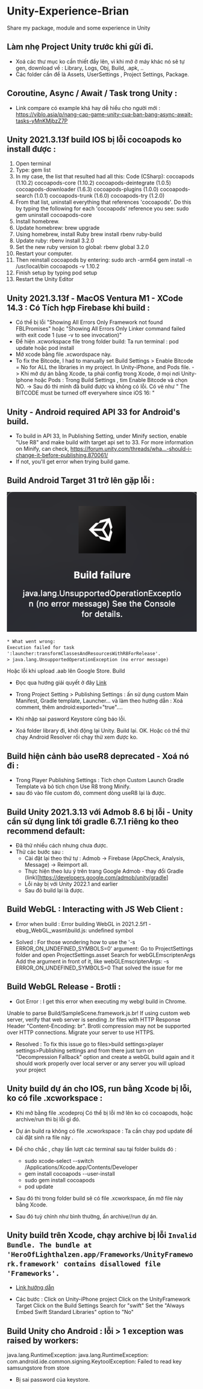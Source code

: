 # Unity-Experience-Brian
Share my package, module and some experience in Unity

## Làm nhẹ Project Unity trước khi gửi đi. 
- Xoá các thư mục ko cần thiết đẩy lên, vì khi mở ở máy khác nó sẽ tự gen, download về : Library, Logs, Obj, Build, .apk, ..
- Các folder cần để là Assets, UserSettings , Project Settings, Package.

## Coroutine, Async / Await / Task trong Unity : 
- Link compare có example khá hay dễ hiểu cho người mới : https://viblo.asia/p/nang-cap-game-unity-cua-ban-bang-async-await-tasks-yMnKMjbzZ7P

## Unity 2021.3.13f build IOS bị lỗi cocoapods ko install được : 
1. Open terminal
2. Type: gem list
3. In my case, the list that resulted had all this:
Code (CSharp):
cocoapods (1.10.2)
cocoapods-core (1.10.2)
cocoapods-deintegrate (1.0.5)
cocoapods-downloader (1.6.3)
cocoapods-plugins (1.0.0)
cocoapods-search (1.0.1)
cocoapods-trunk (1.6.0)
cocoapods-try (1.2.0)
4. From that list, uninstall everything that references 'cocoapods'. Do this by typing the following for each 'cocoapods' reference you see: sudo gem uninstall cocoapods-core
5. Install homebrew.
6. Update homebrew: brew upgrade
7. Using homebrew, install Ruby brew install rbenv ruby-build
8. Update ruby: rbenv install 3.2.0
9. Set the new ruby version to global: rbenv global 3.2.0
10. Restart your computer.
11. Then reinstall cocoapods by entering: sudo arch -arm64 gem install -n /usr/local/bin cocoapods -v 1.10.2
12. Finish setup by typing pod setup
13. Restart the Unity Editor

## Unity 2021.3.13f - MacOS Ventura M1 - XCode 14.3 : Có Tích hợp Firebase khi build : 
- Có thể bị lỗi "Showing All Errors Only
Framework not found FBLPromises" hoặc "Showing All Errors Only
Linker command failed with exit code 1 (use -v to see invocation)"
- Để hiện .xcworkspace file trong folder build: Ta run terminal : pod update  hoặc pod install 
- Mở xcode bằng file .xcwordspace này. 
- To fix the Bitcode, I had to manually set Build Settings > Enable Bitcode = No for ALL the libraries in my project. In Unity-iPhone, and Pods file.
-> Khi mở dự án bằng Xcode, ta phải config trong Xcode, ở mọi nơi Unity-Iphone hoặc Pods : Trong Build Settings , tìm Enable Bitcode và chọn NO. 
-> Sau đó thì mình đã build được và không có lỗi. 
Có vẻ như " The BITCODE must be turned off everywhere since iOS 16: " 

## Unity - Android required API 33 for Android's build. 
- To build in API 33, In Publishing Setting, under Minify section, enable "Use R8" and make build with target api set to 33. For more information on Minify, can check, https://forum.unity.com/threads/wha...-should-i-change-it-before-publishing.870061/
- If not, you'll get error when trying build game. 

## Build Android Target 31 trở lên gặp lỗi : 
![Alt text](image-error-build-publish-1.png)
```
* What went wrong:
Execution failed for task ':launcher:transformClassesAndResourcesWithR8ForRelease'.
> java.lang.UnsupportedOperationException (no error message)
```
Hoặc lỗi khi upload .aab lên Google Store. Build
- Đọc qua hướng giải quyết ở đây [Link](https://developers.google.com/ar/develop/unity-arf/android-12-build#workaround)
- Trong Project Setting > Publishing Settings : ấn sử dụng custom Main Manifest, Gradle template, Launcher... và làm theo hướng dẫn : 
Xoá comment, thêm android:exported="true"....
- Khi nhập sai pasword Keystore cũng báo lỗi. 

- Xoá folder library đi, khởi động lại Unity. Build lại. OK. Hoặc có thể thử chạy Android Resolver rồi chạy thử xem được ko. 

## Build hiện cảnh bảo useR8 deprecated - Xoá nó đi : 
- Trong Player Publishing Settings : Tích chọn Custom Launch Gradle Template và bỏ tích chọn Use R8 trong Minify. 
- sau đó vào file custom đó, comment dòng useR8 lại là được. 


## Build Unity 2021.3.13 với Admob 8.6 bị lỗi - Unity cần sử dụng link tới gradle 6.7.1 riêng ko theo recommend default: 
- Đã thử nhiều cách nhưng chưa được. 
- Thử các bước sau : 
    + Cài đặt lại theo thứ tự : Admob -> Firebase (AppCheck, Analysis, Message) -> Reimport all. 
    + Thực hiện theo lưu ý trên trang Google Admob - thay đổi Gradle (link)[https://developers.google.com/admob/unity/gradle]
    + Lỗi này bị với Unity 2022.1 and earlier
    + Sau đó build lại là được. 

## Build WebGL : Interacting with JS Web Client : 
- Error when build : Error building WebGL in 2021.2.5f1 - ebug_WebGL_wasm\build.js: undefined symbol

- Solved : 
For those wondering how to use the '-s ERROR_ON_UNDEFINED_SYMBOLS=0' argument:
Go to ProjectSettings folder and open ProjectSettings.asset
Search for webGLEmscriptenArgs
Add the argument in front of it, like webGLEmscriptenArgs: -s ERROR_ON_UNDEFINED_SYMBOLS=0
That solved the issue for me


## Build WebGL Release - Brotli : 
- Got Error : I get this error when executing my webgl build in Chrome.

Unable to parse Build/SampleScene.framework.js.br!
If using custom web server, verify that web server is sending .br files with HTTP Response Header "Content-Encoding: br". Brotli compression may not be supported over HTTP connections. Migrate your server to use HTTPS.

- Resolved : 
To fix this issue go to files>build settings>player settings>Publishing settings and from there just turn on "Decompression Fallback" option and create a webGL build again and it should work properly over local server or any server you will upload your project

## Unity build dự án cho IOS, run bằng Xcode bị lỗi, ko có file .xcworkspace : 
- Khi mở bằng file .xcodeproj  Có thể bị lỗi mở lên ko có cocoapods, hoặc archive/run thì bị lỗi gì đó. 
- Dự án build ra không có file .xcworkspace : Ta cần chạy pod update để cài đặt sinh ra file này . 

- Để cho chắc , chạy lần lượt các terminal sau tại folder builds đó : 
    + sudo xcode-select --switch /Applications/Xcode.app/Contents/Developer
    + gem install cocoapods --user-install
    + sudo gem install cocoapods
    + pod update
- Sau đó thì trong folder build sẽ có file .xcworkspace, ấn mở file này bằng Xcode. 
- Sau đó tuỳ chỉnh như bình thường, ấn archive//run dự án. 

## Unity build trên Xcode, chạy archive bị lỗi `Invalid Bundle. The bundle at 'HeroOfLighthalzen.app/Frameworks/UnityFramework.framework' contains disallowed file 'Frameworks'.`
- [Link hướng dẫn](https://stackoverflow.com/questions/73902406/unityframework-framework-contains-disallowed-file-frameworks-getting-this-err)

- Các bước : 
Click on Unity-iPhone project
Click on the UnityFramework Target
Click on the Build Settings
Search for "swift"
Set the "Always Embed Swift Standard Libraries" option to "No"


## Build Unity cho Android : lỗi > 1 exception was raised by workers:
  java.lang.RuntimeException: java.lang.RuntimeException: com.android.ide.common.signing.KeytoolException: Failed to read key samsungstore from store

  - Bị sai password của keystore. 



